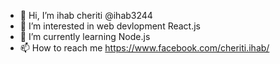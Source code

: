 - 👋 Hi, I’m ihab cheriti @ihab3244
- 👀 I’m interested in web devlopment React.js
- 🌱 I’m currently learning Node.js
- 📫 How to reach me https://www.facebook.com/cheriti.ihab/

<!---
ihab3244/ihab3244 is a ✨ special ✨ repository because its `README.md` (this file) appears on your GitHub profile.
You can click the Preview link to take a look at your changes.
--->
